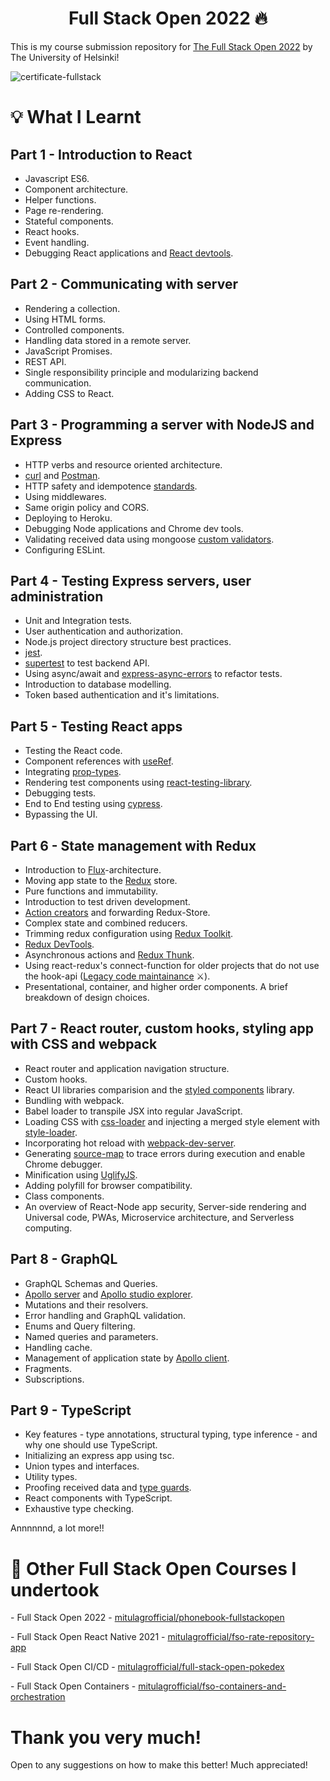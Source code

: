 <h1 align="center">Full Stack Open 2022 🔥</h1>

This is my course submission repository for [The Full Stack Open 2022](https://fullstackopen.com/en/) by The University of Helsinki!

![certificate-fullstack](https://user-images.githubusercontent.com/69587385/195052400-daa40801-70de-4c7f-8fd9-1fffc0366be7.png)

# 💡 What I Learnt

## Part 1 - Introduction to React

-	Javascript ES6.
-	Component architecture.
-	Helper functions.
-	Page re-rendering.
-	Stateful components.
-	React hooks.
-	Event handling.
-	Debugging React applications and [React devtools](https://chrome.google.com/webstore/detail/react-developer-tools/fmkadmapgofadopljbjfkapdkoienihi?hl=en).

## Part 2 - Communicating with server

-	Rendering a collection.
-	Using HTML forms.
-	Controlled components.
-	Handling data stored in a remote server.
-	JavaScript Promises.
-	REST API.
-	Single responsibility principle and modularizing backend communication.
-	Adding CSS to React.

## Part 3 - Programming a server with NodeJS and Express

- HTTP verbs and resource oriented architecture.
- [curl](https://curl.se/) and [Postman](https://www.postman.com/).
- HTTP safety and idempotence [standards](https://www.rfc-editor.org/rfc/rfc9110.html#name-common-method-properties).
- Using middlewares.
- Same origin policy and CORS.
- Deploying to Heroku.
- Debugging Node applications and Chrome dev tools.
- Validating received data using mongoose [custom validators](https://mongoosejs.com/docs/validation.html#custom-validators).
- Configuring ESLint.

## Part 4 - Testing Express servers, user administration

-	Unit and Integration tests.
-	User authentication and authorization.
-	Node.js project directory structure best practices.
-	[jest](https://jestjs.io/).
-	[supertest](https://github.com/visionmedia/supertest) to test backend API.
-	Using async/await and [express-async-errors](https://github.com/davidbanham/express-async-errors) to refactor tests.
-	Introduction to database modelling.
-	Token based authentication and it's limitations.

## Part 5 - Testing React apps

-	Testing the React code.
-	Component references with [useRef](https://reactjs.org/docs/hooks-reference.html#useref).
-	Integrating [prop-types](https://github.com/facebook/prop-types).
-	Rendering test components using [react-testing-library](https://github.com/testing-library/react-testing-library).
-	Debugging tests.
-	End to End testing using [cypress](https://www.cypress.io/).
-	Bypassing the UI.

## Part 6 - State management with Redux

-	Introduction to [Flux](https://facebook.github.io/flux/docs/in-depth-overview/)-architecture.
- Moving app state to the	[Redux](https://redux.js.org/) store.
- Pure functions and immutability.
- Introduction to test driven development.
- [Action creators](https://redux.js.org/advanced/async-actions#synchronous-action-creators) and forwarding Redux-Store.
- Complex state and combined reducers.
- Trimming redux configuration using [Redux Toolkit](https://redux-toolkit.js.org/).
- [Redux DevTools](https://chrome.google.com/webstore/detail/redux-devtools/lmhkpmbekcpmknklioeibfkpmmfibljd).
- Asynchronous actions and [Redux Thunk](https://github.com/reduxjs/redux-thunk).
- Using react-redux's connect-function for older projects that do not use the hook-api ([Legacy code maintainance](https://user-images.githubusercontent.com/69587385/195093019-80528cbf-2088-46a9-8ef9-6cb9e85bb9a8.jpg) ⚔️).
- Presentational, container, and higher order components. A brief breakdown of design choices.

## Part 7 - React router, custom hooks, styling app with CSS and webpack

-	React router and application navigation structure.
-	Custom hooks.
-	React UI libraries comparision and the [styled components](https://www.styled-components.com/) library.
-	Bundling with webpack.
-	Babel loader to transpile JSX into regular JavaScript.
-	Loading CSS with [css-loader](https://webpack.js.org/loaders/css-loader/) and injecting a merged style element with [style-loader](https://webpack.js.org/loaders/style-loader/).
-	Incorporating hot reload with [webpack-dev-server](https://webpack.js.org/guides/development/#using-webpack-dev-server).
-	Generating [source-map](https://webpack.js.org/configuration/devtool/) to trace errors during execution and enable Chrome debugger.
-	Minification using [UglifyJS](http://lisperator.net/uglifyjs/).
-	Adding polyfill for browser compatibility.
-	Class components.
-	An overview of React-Node app security, Server-side rendering and Universal code, PWAs, Microservice architecture, and Serverless computing.

## Part 8 - GraphQL

-	GraphQL Schemas and Queries.
-	[Apollo server](https://www.apollographql.com/docs/apollo-server/) and [Apollo studio explorer](https://www.apollographql.com/docs/studio/explorer/explorer/).
-	Mutations and their resolvers.
-	Error handling and GraphQL validation.
-	Enums and Query filtering.
-	Named queries and parameters.
-	Handling cache.
-	Management of application state by [Apollo client](https://www.apollographql.com/docs/react/get-started/).
-	Fragments.
-	Subscriptions.

## Part 9 - TypeScript

-	Key features - type annotations, structural typing, type inference - and why one should use TypeScript.
-	Initializing an express app using tsc.
-	Union types and interfaces.
-	Utility types.
-	Proofing received data and [type guards](https://www.typescriptlang.org/docs/handbook/2/narrowing.html#using-type-predicates).
-	React components with TypeScript.
-	Exhaustive type checking.

Annnnnnd, a lot more!!

# 💌 Other Full Stack Open Courses I undertook

\- Full Stack Open 2022 - [mitulagrofficial/phonebook-fullstackopen](https://github.com/mitulagrofficial/phonebook-fullstackopen)

\- Full Stack Open React Native 2021 - [mitulagrofficial/fso-rate-repository-app](https://github.com/mitulagrofficial/fso-rate-repository-app)

\- Full Stack Open CI/CD - [mitulagrofficial/full-stack-open-pokedex](https://github.com/mitulagrofficial/full-stack-open-pokedex)

\- Full Stack Open Containers - [mitulagrofficial/fso-containers-and-orchestration](https://github.com/mitulagrofficial/fso-containers-and-orchestration)

# Thank you very much!

Open to any suggestions on how to make this better! Much appreciated!
